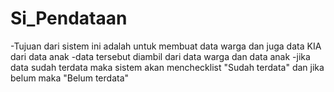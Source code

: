# Si_Pendataan

-Tujuan dari sistem ini adalah untuk membuat data warga dan juga data KIA dari data anak
-data tersebut diambil dari data warga dan data anak
-jika data sudah terdata maka sistem akan menchecklist "Sudah terdata" dan jika belum maka "Belum terdata"
